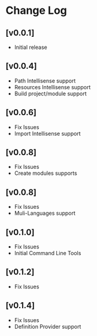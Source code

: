 # Change Log

## [v0.0.1]
- Initial release

## [v0.0.4]
- Path Intellisense support
- Resources Intellisense support
- Build project/module support

## [v0.0.6]
- Fix Issues
- Import Intellisense support

## [v0.0.8]
- Fix Issues
- Create modules supports

## [v0.0.8]
- Fix Issues
- Muli-Languages support

## [v0.1.0]
- Fix Issues
- Initial Command Line Tools

## [v0.1.2]
- Fix Issues

## [v0.1.4]
- Fix Issues
- Definition Provider support